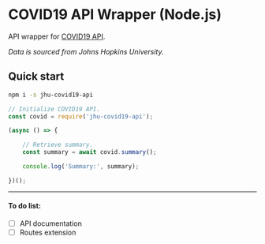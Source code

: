 # COVID19 API Wrapper (Node.js)

API wrapper for [COVID19 API](https://covid19api.com/).

*Data is sourced from Johns Hopkins University.*

## Quick start

```bash
npm i -s jhu-covid19-api
```

```js
// Initialize COVID19 API.
const covid = require('jhu-covid19-api');

(async () => {

    // Retrieve summary.
    const summary = await covid.summary();

    console.log('Summary:', summary);

})();
```

---

#### To do list:

- [ ] API documentation
- [ ] Routes extension
